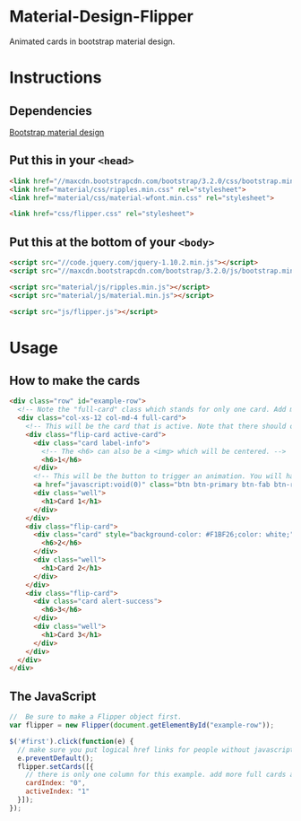 # Material-Design-Flipper
Animated cards in bootstrap material design.

# Instructions
## Dependencies


[Bootstrap material design](http://fezvrasta.github.io/bootstrap-material-design/)


## Put this in your ```<head>```
```html
<link href="//maxcdn.bootstrapcdn.com/bootstrap/3.2.0/css/bootstrap.min.css" rel="stylesheet">
<link href="material/css/ripples.min.css" rel="stylesheet">
<link href="material/css/material-wfont.min.css" rel="stylesheet">

<link href="css/flipper.css" rel="stylesheet">
```
## Put this at the bottom of your ```<body>```
```html
<script src="//code.jquery.com/jquery-1.10.2.min.js"></script>
<script src="//maxcdn.bootstrapcdn.com/bootstrap/3.2.0/js/bootstrap.min.js"></script>

<script src="material/js/ripples.min.js"></script>
<script src="material/js/material.min.js"></script>

<script src="js/flipper.js"></script>
```

# Usage
## How to make the cards

```html
<div class="row" id="example-row">
  <!-- Note the "full-card" class which stands for only one card. Add multiple "full-card" for more cards.  -->
  <div class="col-xs-12 col-md-4 full-card">
    <!-- This will be the card that is active. Note that there should only be one card active. -->
    <div class="flip-card active-card">
      <div class="card label-info">
        <!-- The <h6> can also be a <img> which will be centered. -->
        <h6>1</h6>
      </div>
      <!-- This will be the button to trigger an animation. You will have to hook it yourself! -->
      <a href="javascript:void(0)" class="btn btn-primary btn-fab btn-raised icon-material-replay" id="first"></a>
      <div class="well">
        <h1>Card 1</h1>
      </div>
    </div>
    <div class="flip-card">
      <div class="card" style="background-color: #F1BF26;color: white;">
        <h6>2</h6>
      </div>
      <div class="well">
        <h1>Card 2</h1>
      </div>
    </div>
    <div class="flip-card">
      <div class="card alert-success">
        <h6>3</h6>
      </div>
      <div class="well">
        <h1>Card 3</h1>
      </div>
    </div>
  </div>
</div>
```

## The JavaScript
```javascript
//  Be sure to make a Flipper object first.
var flipper = new Flipper(document.getElementById("example-row"));

$('#first').click(function(e) {
  // make sure you put logical href links for people without javascript
  e.preventDefault();
  flipper.setCards([{
    // there is only one column for this example. add more full cards and then add here dictionaries to switch them.
    cardIndex: "0",
    activeIndex: "1"
  }]);
});

```
